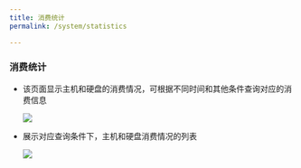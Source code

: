 ```yaml
---
title: 消费统计
permalink: /system/statistics

---
```



### 消费统计
- 该页面显示主机和硬盘的消费情况，可根据不同时间和其他条件查询对应的消费信息

  ![](~@vuepress/price_statistics_01.png)

- 展示对应查询条件下，主机和硬盘消费情况的列表

  ![](~@vuepress/price_statistics_02.png)
